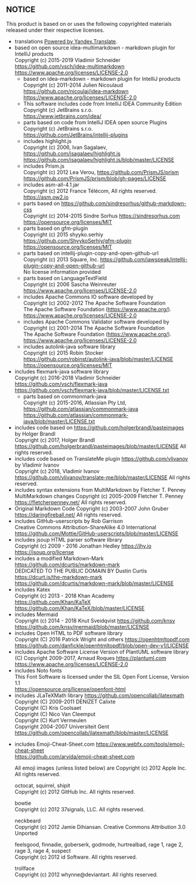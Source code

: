 NOTICE
------

This product is based on or uses the following copyrighted materials released under their
respective licenses.

* translations [Powered by Yandex.Translate](http://translate.yandex.com/).
* based on open source idea-multimarkdown - markdown plugin for IntelliJ products  
  Copyright (c) 2015-2019 Vladimir Schneider <https://github.com/vsch/idea-multimarkdown>  
  <https://www.apache.org/licenses/LICENSE-2.0>
  * based on idea-markdown - markdown plugin for IntelliJ products  
    Copyright (c) 2011-2014 Julien Nicoulaud <https://github.com/nicoulaj/idea-markdown>  
    <https://www.apache.org/licenses/LICENSE-2.0>
  * This software includes code from IntelliJ IDEA Community Edition  
    Copyright (c) JetBrains s.r.o.  
    <https://www.jetbrains.com/idea/>
  * parts based on code from IntelliJ IDEA open source Plugins  
    Copyright (c) JetBrains s.r.o.  
    <https://github.com/JetBrains/intellij-plugins>
  * includes highlight.js  
    Copyright (c) 2006, Ivan Sagalaev, <https://github.com/isagalaev/highlight.js>  
    <https://github.com/isagalaev/highlight.js/blob/master/LICENSE>
  * includes Prism.js  
    Copyright (c) 2012 Lea Verou, <https://github.com/PrismJS/prism>  
    <https://github.com/PrismJS/prism/blob/gh-pages/LICENSE>
  * includes asm-all-4.1.jar  
    Copyright (c) 2012 France Télécom, All rights reserved.  
    <https://asm.ow2.io>
  * parts based on <https://github.com/sindresorhus/github-markdown-css>  
    Copyright (c) 2014-2015 Sindre Sorhus <https://sindresorhus.com>  
    <https://opensource.org/licenses/MIT>
  * parts based on gfm-plugin  
    Copyright (c) 2015 shyyko.serhiy <https://github.com/ShyykoSerhiy/gfm-plugin>  
    <https://opensource.org/licenses/MIT>
  * parts based on intellij-plugin-copy-and-open-github-url  
    Copyright (c) 2013 Square, Inc.
    <https://github.com/jawspeak/intellij-plugin-copy-and-open-github-url>  
    No license information provided
  * parts based on LanguageTextField  
    Copyright (c) 2006 Sascha Weinreuter  
    <https://www.apache.org/licenses/LICENSE-2.0>
  * includes Apache Commons IO software developed by  
    Copyright (c) 2002-2012 The Apache Software Foundation  
    The Apache Software Foundation (<https://www.apache.org/>).  
    <https://www.apache.org/licenses/LICENSE-2.0>
  * includes Apache Commons Validator software developed by  
    Copyright (c) 2001-2014 The Apache Software Foundation  
    The Apache Software Foundation (<https://www.apache.org/>).  
    <https://www.apache.org/licenses/LICENSE-2.0>
  * includes autolink-java software library  
    Copyright (c) 2015 Robin Stocker
    <https://github.com/robinst/autolink-java/blob/master/LICENSE>  
    <https://opensource.org/licenses/MIT>
* includes flexmark-java software library  
  Copyright (c) 2016-2018 Vladimir Schneider <https://github.com/vsch/flexmark-java>  
  <https://github.com/vsch/flexmark-java/blob/master/LICENSE.txt>
  * parts based on commonmark-java  
    Copyright (c) 2015-2016, Atlassian Pty Ltd, <https://github.com/atlassian/commonmark-java>  
    <https://github.com/atlassian/commonmark-java/blob/master/LICENSE.txt>
* includes code based on <https://github.com/holgerbrandl/pasteimages> by Holger Brandl  
  Copyright (c) 2017, Holger Brandl  
  <https://github.com/holgerbrandl/pasteimages/blob/master/LICENSE> All rights reserved.
* includes code based on TranslateMe plugin <https://github.com/vlivanov> by Vladimir Ivanov  
  Copyright (c) 2018, Vladimir Ivanov  
  <https://github.com/vlivanov/translate-me/blob/master/LICENSE> All rights reserved.
* includes syntax extensions from MultiMarkdown by Fletcher T. Penney  
  MultiMarkdown changes Copyright (c) 2005-2009 Fletcher T. Penney  
  <https://fletcherpenney.net/> All rights reserved.
* Original Markdown Code Copyright (c) 2003-2007 John Gruber  
  <https://daringfireball.net/> All rights reserved.
* includes GitHub-userscripts by Rob Garrison  
  Creative Commons Attribution-ShareAlike 4.0 International  
  <https://github.com/Mottie/GitHub-userscripts/blob/master/LICENSE>
* includes jsoup HTML parser software library  
  Copyright (c) 2009 - 2016 Jonathan Hedley <https://jhy.io>  
  <https://jsoup.org/license>
* includes a modified Markdown-Mark <https://github.com/dcurtis/markdown-mark>  
  DEDICATED TO THE PUBLIC DOMAIN BY Dustin Curtis <https://dcurt.is/the-markdown-mark>  
  <https://github.com/dcurtis/markdown-mark/blob/master/LICENSE>
* includes Katex  
  Copyright (c) 2013 - 2018 Khan Academy <https://github.com/Khan/KaTeX>  
  <https://github.com/Khan/KaTeX/blob/master/LICENSE>
* includes Mermaid  
  Copyright (c) 2014 - 2018 Knut Sveidqvist <https://github.com/knsv>  
  <https://github.com/knsv/mermaid/blob/master/LICENSE>
* includes Open HTML to PDF software library  
  Copyright (C) 2016 Patrick Wright and others <https://openhtmltopdf.com>  
  <https://github.com/danfickle/openhtmltopdf/blob/open-dev-v1/LICENSE>
* includes Apache Software License Version of PlantUML software library  
  (C) Copyright 2009-2017, Arnaud Roques <https://plantuml.com>  
  <https://www.apache.org/licenses/LICENSE-2.0>
* includes Noto fonts  
  This Font Software is licensed under the SIL Open Font License, Version 1.1  
  <https://opensource.org/license/openfont-html>
* includes JLaTeXMath library <https://github.com/opencollab/jlatexmath>   
  Copyright (C) 2009-2011 DENIZET Calixte  
  Copyright (C) Kris Coolsaet  
  Copyright (C) Nico Van Cleemput  
  Copyright (C) Kurt Vermeulen  
  Copyright 2004-2007 Universiteit Gent  
  <https://github.com/opencollab/jlatexmath/blob/master/LICENSE>

<!--
* includes JLaTeXMath software library
  Copyright (C) 2009-2011 DENIZET Calixte
  Copyright (C) Kris Coolsaet
  Copyright (C) Nico Van Cleemput
  Copyright (C) Kurt Vermeulen
  Copyright 2004-2007 Universiteit Gent  <https://github.com/opencollab/jlatexmath>
  <https://github.com/opencollab/jlatexmath/blob/master/LICENSE>
-->
* includes Emoji-Cheat-Sheet.com <https://www.webfx.com/tools/emoji-cheat-sheet>  
  <https://github.com/arvida/emoji-cheat-sheet.com>

  All emoji images (unless listed below) are Copyright (c) 2012 Apple Inc. All rights
  reserved.

  octocat, squirrel, shipit  
  Copyright (c) 2012 GitHub Inc. All rights reserved.

  bowtie  
  Copyright (c) 2012 37signals, LLC. All rights reserved.

  neckbeard  
  Copyright (c) 2012 Jamie Dihiansan. Creative Commons Attribution 3.0 Unported

  feelsgood, finnadie, goberserk, godmode, hurtrealbad, rage 1, rage 2, rage 3, rage 4,
  suspect  
  Copyright (c) 2012 id Software. All rights reserved.

  trollface  
  Copyright (c) 2012 whynne@deviantart. All rights reserved.

